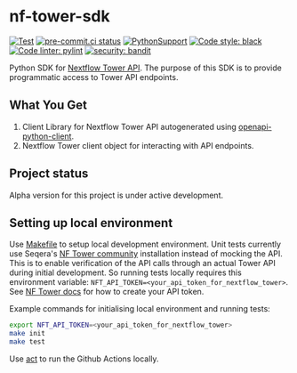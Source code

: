 # nf-tower-sdk

[![Test](https://github.com/ethashamahmed/nf-tower-sdk/actions/workflows/test.yml/badge.svg)](https://github.com/ethashamahmed/nf-tower-sdk/actions/workflows/test.yml)
[![pre-commit.ci status](https://results.pre-commit.ci/badge/github/pre-commit/action/main.svg)](https://github.com/ethashamahmed/nf-tower-sdk/actions/workflows/pre-commit.yml)
[![PythonSupport](https://img.shields.io/static/v1?label=python&message=%203.9&color=blue?style=flat-square&logo=python)](https://www.python.org/downloads/release/python-390/)
[![Code style: black](https://img.shields.io/badge/code%20style-black-000000.svg)](https://github.com/ambv/black)
[![Code linter: pylint](https://img.shields.io/badge/linting-pylint-yellowgreen)](https://github.com/pylint-dev/pylint)
[![security: bandit](https://img.shields.io/badge/security-bandit-yellow.svg)](https://github.com/PyCQA/bandit)

Python SDK for [Nextflow Tower API](https://help.tower.nf/22.3/api/overview/#programmatic-api). The purpose of this SDK is to provide programmatic access to Tower API endpoints.

## What You Get

1. Client Library for Nextflow Tower API autogenerated using [openapi-python-client](https://github.com/openapi-generators/openapi-python-client).
2. Nextflow Tower client object for interacting with API endpoints.

## Project status

Alpha version for this project is under active development.

## Setting up local environment

Use [Makefile](./Makefile) to setup local development environment.
Unit tests currently use Seqera's [NF Tower community](https://tower.nf)
installation instead of mocking the API. This is to enable
verification of the API calls
through an actual Tower API during initial development.
So running tests locally requires this environment variable:
`NFT_API_TOKEN=<your_api_token_for_nextflow_tower>`.
See [NF Tower docs](https://help.tower.nf/22.4/api/overview/#authentication)
for how to create your API token.

Example commands for initialising local environment and running tests:

```bash
export NFT_API_TOKEN=<your_api_token_for_nextflow_tower>
make init
make test
```

Use [act](https://github.com/nektos/act) to run the Github Actions locally.
